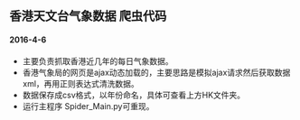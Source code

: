 ## 香港天文台气象数据 爬虫代码
#### 2016-4-6
* 主要负责抓取香港近几年的每日气象数据。
* 香港气象局的网页是ajax动态加载的，主要思路是模拟ajax请求然后获取数据xml，再用正则表达式清洗数据。
* 数据保存成csv格式，以年份命名，具体可查看上方HK文件夹。
* 运行主程序 Spider_Main.py可重现。
